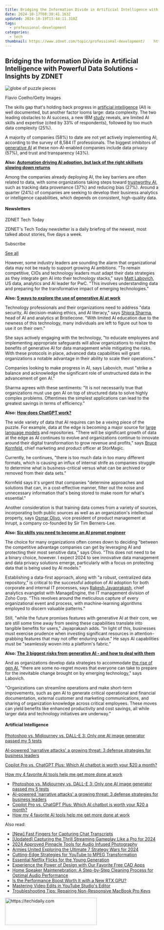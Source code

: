 ```yaml
---
title: Bridging the Information Divide in Artificial Intelligence with Powerful Data Solutions - Insights by ZDNET
date: 2024-10-17T08:39:41.163Z
updated: 2024-10-19T13:44:11.310Z
tags:
  - professional-development
categories:
  - tech
thumbnail: https://www.zdnet.com/topic/professional-development/    https://www.zdnet.com/a/img/resize/60a5d3a2dae6833de4bcbc1d4975a3aaa91cd92a/2024/01/16/c159822b-9b40-4701-b115-9eeacac5f879/gettyimages-1434675878.jpg?width=170&height=96&fit=crop&auto=webp
---
```


## Bridging the Information Divide in Artificial Intelligence with Powerful Data Solutions - Insights by ZDNET

![globe of puzzle pieces](https://www.zdnet.com/a/img/resize/e84dd79bd2c3f91b3424c16604d915f25537d656/2024/01/16/c159822b-9b40-4701-b115-9eeacac5f879/gettyimages-1434675878.jpg?auto=webp&width=1280)

Flavio Coelho/Getty Images

The skills gap that's holding back progress in [artificial intelligence](https://www.zdnet.com/article/what-is-ai-heres-everything-you-need-to-know-about-artificial-intelligence/) (AI) is well documented, but another factor looms large: data complexity. The two leading obstacles to AI success, a new IBM [study](https://www.multivu.com/players/English/9240059-ibm-2023-global-ai-adoption-index-report/) reveals, are limited AI skills and expertise (cited by 33% of respondents), followed by too much data complexity (25%). 

A majority of companies (58%) to date are not yet actively implementing AI, according to the survey of 8,584 IT professionals. The biggest inhibitors of [generative AI](https://www.zdnet.com/article/what-is-generative-ai-and-why-is-it-so-popular-heres-everything-you-need-to-know/) at these non-AI-enabled companies include data privacy (57%), and trust and transparency (43%). 

**Also: [Automation driving AI adoption, but lack of the right skillsets slowing down returns](https://www.zdnet.com/article/automation-driving-ai-adoption-but-lack-of-right-skillsets-slowing-down-returns/)**

Among the companies already deploying AI, the key barriers are often related to data, with some organizations taking steps toward [trustworthy AI](https://www.zdnet.com/article/most-people-the-support-need-for-trustworthy-and-regulated-ai/), such as tracking data provenance (37%) and reducing bias (27%). Around a quarter (24%) of companies are seeking to develop their business analytics or intelligence capabilities, which depends on consistent, high-quality data.

#### Newsletters

ZDNET Tech Today

ZDNET's Tech Today newsletter is a daily briefing of the newest, most talked about stories, five days a week.

 Subscribe

[See all](https://www.zdnet.com/newsletters/)

However, some industry leaders are sounding the alarm that organizational data may not be ready to support growing AI ambitions. "To remain competitive, CIOs and technology leaders must adapt their data strategies as they integrate gen AI into their technology stacks," says [Matt Labovich](https://www.pwc.com/us/en/contacts/m/matthew-labovich.html), US data, analytics and AI leader for PwC. "This involves understanding data and preparing for the transformative impact of emerging technologies."

**Also: [5 ways to explore the use of generative AI at work](https://www.zdnet.com/article/5-ways-to-explore-the-use-of-generative-ai-at-work/)**

Technology professionals and their organizations need to address "data security, AI decision-making ethics, and AI literacy," says [Shipra Sharma](https://www.linkedin.com/in/shipra-sharma-6a074926/), head of AI and analytics at Bristlecone. "With limited AI education due to the newness of this technology, many individuals are left to figure out how to use it on their own." 

She says actively engaging with the technology, "to educate employees and implementing appropriate safeguards will allow organizations to realize the benefits of generative AI for data management while mitigating the risks. With these protocols in place, advanced data capabilities will grant organizations a notable advantage in their ability to scale their operations." 

Companies looking to make progress in AI, says Labovich, must "strike a balance and acknowledge the significant role of unstructured data in the advancement of gen AI."

Sharma agrees with these sentiments: "It is not necessarily true that organizations must use gen AI on top of structured data to solve highly complex problems. Oftentimes the simplest applications can lead to the greatest savings in terms of efficiency."

**Also:** [**How does ChatGPT work?**](https://www.zdnet.com/article/how-does-chatgpt-work/)

The wide variety of data that AI requires can be a vexing piece of the puzzle. For example, data at the edge is becoming a major source for [large language models](https://www.zdnet.com/article/enterprises-will-need-ai-governance-as-large-language-models-grow-in-number/) and repositories. "There will be significant growth of data at the edge as AI continues to evolve and organizations continue to innovate around their digital transformation to grow revenue and profits," says [Bruce Kornfeld,](https://www.linkedin.com/in/brucekornfeld/) chief marketing and product officer at StorMagic. 

Currently, he continues, "there is too much data in too many different formats, which is causing an influx of internal strife as companies struggle to determine what is business-critical versus what can be archived or removed from their data sets."

Kornfeld says it's urgent that companies "determine approaches and solutions that can, in a cost-effective manner, filter out the noise and unnecessary information that's being stored to make room for what's essential."

Another consideration is that training data comes from a variety of sources, incorporating both public sources as well as an organization's intellectual property, says [Osmar Olivo](https://www.linkedin.com/in/osmarolivo/), vice president of product management at Inrupt, a company co-founded by Sir Tim Berners-Lee. 

**Also: [Six skills you need to become an AI prompt engineer](https://www.zdnet.com/article/six-skills-you-need-to-become-an-ai-prompt-engineer/)**

The choice for many organizations often comes down to deciding "between the competitive advantage companies can get by leveraging AI and protecting their most sensitive data," says Olivo. "This does not need to be a binary choice, however. I expect 2024 to see innovative data management and data privacy solutions emerge, particularly with a focus on protecting data that is being used by AI models."

Establishing a data-first approach, along with "a robust, centralized data repository," is critical to the successful adoption of AI adoption for both corporate and internal IT processes, says [Rakesh Jayaprakash](https://www.linkedin.com/in/rakesh-jayaprakash/?originalSubdomain=in), chief analytics evangelist with ManageEngine, the IT management division of Zoho Corp. "This revolves around the meticulous capture of every organizational event and process, with machine-learning algorithms employed to discern valuable patterns."

Still, "while the future promises features with generative AI at their core, we are still some time away from seeing these capabilities translate into tangible benefits for users," Jayaprakash adds. "In light of this, businesses must exercise prudence when investing significant resources in attention-grabbing features that may not offer enduring value." He says AI capabilities must be "seamlessly woven into a platform's fabric."

**Also: [The 3 biggest risks from generative AI - and how to deal with them](https://www.zdnet.com/article/the-3-biggest-risks-from-generative-ai-and-how-to-deal-with-them/)**

And as organizations develop data strategies to accommodate [the rise of gen AI](https://www.zdnet.com/topic/the-rise-of-generative-ai/), "there are some no-regret moves that everyone can take to prepare for the inevitable change brought on by emerging technology," says Labovich. 

"Organizations can streamline operations and make short-term improvements, such as gen AI to generate critical operational and financial documentation, external customer and marketing communications, and sharing of organization knowledge across critical employees. These moves can yield benefits like enhanced productivity and cost savings, all while larger data and technology initiatives are underway."

#### Artificial Intelligence

[Photoshop vs. Midjourney vs. DALL-E 3: Only one AI image generator passed my 5 tests](https://www.zdnet.com/article/is-photoshops-new-text-to-image-as-good-as-midjourney-and-dall-e-we-test-it-and-see/ "Photoshop vs. Midjourney vs. DALL-E 3: Only one AI image generator passed my 5 tests")

[AI-powered 'narrative attacks' a growing threat: 3 defense strategies for business leaders](https://www.zdnet.com/article/ai-powered-narrative-attacks-a-growing-threat-3-defense-strategies-for-business-leaders/ "AI-powered 'narrative attacks' a growing threat: 3 defense strategies for business leaders")

[Copilot Pro vs. ChatGPT Plus: Which AI chatbot is worth your $20 a month?](https://www.zdnet.com/article/copilot-pro-vs-chatgpt-plus-which-is-ai-chatbot-is-worth-your-20-a-month/ "Copilot Pro vs. ChatGPT Plus: Which AI chatbot is worth your $20 a month?")

[How my 4 favorite AI tools help me get more done at work](https://www.zdnet.com/article/how-my-4-favorite-ai-tools-help-me-get-more-done-at-work/ "How my 4 favorite AI tools help me get more done at work")

* [Photoshop vs. Midjourney vs. DALL-E 3: Only one AI image generator passed my 5 tests](https://www.zdnet.com/article/is-photoshops-new-text-to-image-as-good-as-midjourney-and-dall-e-we-test-it-and-see/ "Photoshop vs. Midjourney vs. DALL-E 3: Only one AI image generator passed my 5 tests")
* [AI-powered 'narrative attacks' a growing threat: 3 defense strategies for business leaders](https://www.zdnet.com/article/ai-powered-narrative-attacks-a-growing-threat-3-defense-strategies-for-business-leaders/ "AI-powered 'narrative attacks' a growing threat: 3 defense strategies for business leaders")
* [Copilot Pro vs. ChatGPT Plus: Which AI chatbot is worth your $20 a month?](https://www.zdnet.com/article/copilot-pro-vs-chatgpt-plus-which-is-ai-chatbot-is-worth-your-20-a-month/ "Copilot Pro vs. ChatGPT Plus: Which AI chatbot is worth your $20 a month?")
* [How my 4 favorite AI tools help me get more done at work](https://www.zdnet.com/article/how-my-4-favorite-ai-tools-help-me-get-more-done-at-work/ "How my 4 favorite AI tools help me get more done at work")

<ins class="adsbygoogle"
     style="display:block"
     data-ad-format="autorelaxed"
     data-ad-client="ca-pub-7571918770474297"
     data-ad-slot="1223367746"></ins>

<ins class="adsbygoogle"
     style="display:block"
     data-ad-client="ca-pub-7571918770474297"
     data-ad-slot="8358498916"
     data-ad-format="auto"
     data-full-width-responsive="true"></ins>

<span class="atpl-alsoreadstyle">Also read:</span>
<div><ul>
<li><a href="https://remote-screen-capture.techidaily.com/new-fast-fingers-for-capturing-chat-transcripts/"><u>[New] Fast Fingers for Capturing Chat Transcripts</u></a></li>
<li><a href="https://screen-mirroring-recording.techidaily.com/updated-capturing-the-thrill-streaming-gameplay-like-a-pro-for-2024/"><u>[Updated] Capturing the Thrill Streaming Gameplay Like a Pro for 2024</u></a></li>
<li><a href="https://fox-info.techidaily.com/2024-approved-pinnacle-tools-for-audio-infused-photography/"><u>2024 Approved Pinnacle Tools for Audio Infused Photography</u></a></li>
<li><a href="https://video-capture.techidaily.com/armies-united-exploring-the-ultimate-7-strategy-wars-for-2024/"><u>Armies United Exploring the Ultimate 7 Strategy Wars for 2024</u></a></li>
<li><a href="https://fox-friendly.techidaily.com/cutting-edge-strategies-for-youtube-to-mpeg-transformation/"><u>Cutting-Edge Strategies for YouTube to MPEG Transformation</u></a></li>
<li><a href="https://techno-recovery.techidaily.com/essential-netflix-flicks-for-the-young-generation/"><u>Essential Netflix Flicks for the Young Generation</u></a></li>
<li><a href="https://techno-recovery.techidaily.com/experience-the-power-of-design-with-our-favorite-free-cad-apps/"><u>Experience the Power of Design with Our Favorite Free CAD Apps</u></a></li>
<li><a href="https://techno-recovery.techidaily.com/home-speaker-maintenebration-a-step-by-step-cleaning-process-for-optimal-audio-performance/"><u>Home Speaker Maintenebration: A Step-by-Step Cleaning Process for Optimal Audio Performance</u></a></li>
<li><a href="https://techno-recovery.techidaily.com/is-the-performance-boost-worth-it-with-a-new-rtx-gpu/"><u>Is the Performance Boost Worth It with a New RTX GPU?</u></a></li>
<li><a href="https://youtube-video-recordings.techidaily.com/mastering-video-edits-in-youtube-studios-editor/"><u>Mastering Video Edits in YouTube Studio's Editor</u></a></li>
<li><a href="https://techno-recovery.techidaily.com/troubleshooting-tips-repairing-non-responsive-macbook-pro-keys/"><u>Troubleshooting Tips: Repairing Non-Responsive MacBook Pro Keys</u></a></li>
</ul></div>

<!-- affiliate ads begin -->
<a href="https://aligracehair.sjv.io/c/5597632/1902273/19272" target="_top" id="1902273">
  <img src="//a.impactradius-go.com/display-ad/19272-1902273" border="0" alt="https://techidaily.com" width="300" height="90"/>
</a>
<img height="0" width="0" src="https://aligracehair.sjv.io/i/5597632/1902273/19272" style="position:absolute;visibility:hidden;" border="0" />
<!-- affiliate ads end -->

